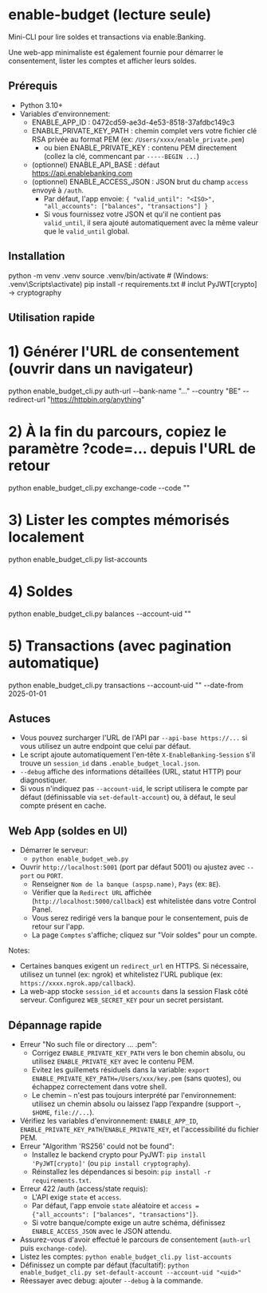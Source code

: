 # enable-budget (lecture seule)

Mini-CLI pour lire soldes et transactions via enable:Banking.

Une web-app minimaliste est également fournie pour démarrer le consentement, lister les comptes et afficher leurs soldes.

## Prérequis
- Python 3.10+
- Variables d'environnement:
  - ENABLE_APP_ID : 0472cd59-ae3d-4e53-8518-37afdbc149c3
  - ENABLE_PRIVATE_KEY_PATH : chemin complet vers votre fichier clé RSA privée au format PEM (ex: `/Users/xxxx/enable_private.pem`)
    - ou bien ENABLE_PRIVATE_KEY : contenu PEM directement (collez la clé, commencant par `-----BEGIN ...`)
  - (optionnel) ENABLE_API_BASE : défaut https://api.enablebanking.com
  - (optionnel) ENABLE_ACCESS_JSON : JSON brut du champ `access` envoyé à `/auth`.
    - Par défaut, l'app envoie: `{ "valid_until": "<ISO>", "all_accounts": ["balances", "transactions"] }`
    - Si vous fournissez votre JSON et qu'il ne contient pas `valid_until`, il sera ajouté automatiquement avec la même valeur que le `valid_until` global.

## Installation
python -m venv .venv
source .venv/bin/activate  # (Windows: .venv\Scripts\activate)
pip install -r requirements.txt  # inclut PyJWT[crypto] -> cryptography

## Utilisation rapide
# 1) Générer l'URL de consentement (ouvrir dans un navigateur)
python enable_budget_cli.py auth-url --bank-name "..." --country "BE" --redirect-url "https://httpbin.org/anything"

# 2) À la fin du parcours, copiez le paramètre ?code=... depuis l'URL de retour
python enable_budget_cli.py exchange-code --code "<uuid-du-code>"

# 3) Lister les comptes mémorisés localement
python enable_budget_cli.py list-accounts

# 4) Soldes
python enable_budget_cli.py balances --account-uid "<uid>"

# 5) Transactions (avec pagination automatique)
python enable_budget_cli.py transactions --account-uid "<uid>" --date-from 2025-01-01

## Astuces
- Vous pouvez surcharger l'URL de l'API par `--api-base https://...` si vous utilisez un autre endpoint que celui par défaut.
- Le script ajoute automatiquement l'en-tête `X-EnableBanking-Session` s'il trouve un `session_id` dans `.enable_budget_local.json`.
- `--debug` affiche des informations détaillées (URL, statut HTTP) pour diagnostiquer.
- Si vous n'indiquez pas `--account-uid`, le script utilisera le compte par défaut (définissable via `set-default-account`) ou, à défaut, le seul compte présent en cache.

## Web App (soldes en UI)
- Démarrer le serveur:
  - `python enable_budget_web.py`
- Ouvrir `http://localhost:5001` (port par défaut 5001) ou ajustez avec `--port` ou `PORT`.
  - Renseigner `Nom de la banque (aspsp.name)`, `Pays` (ex: `BE`).
  - Vérifier que la `Redirect URL` affichée (`http://localhost:5000/callback`) est whitelistée dans votre Control Panel.
  - Vous serez redirigé vers la banque pour le consentement, puis de retour sur l'app.
  - La page `Comptes` s'affiche; cliquez sur "Voir soldes" pour un compte.

Notes:
- Certaines banques exigent un `redirect_url` en HTTPS. Si nécessaire, utilisez un tunnel (ex: ngrok) et whitelistez l'URL publique (ex: `https://xxxx.ngrok.app/callback`).
- La web-app stocke `session_id` et `accounts` dans la session Flask côté serveur. Configurez `WEB_SECRET_KEY` pour un secret persistant.

## Dépannage rapide
- Erreur "No such file or directory ... .pem":
  - Corrigez `ENABLE_PRIVATE_KEY_PATH` vers le bon chemin absolu, ou utilisez `ENABLE_PRIVATE_KEY` avec le contenu PEM.
  - Evitez les guillemets résiduels dans la variable: `export ENABLE_PRIVATE_KEY_PATH=/Users/xxx/key.pem` (sans quotes), ou échappez correctement dans votre shell.
  - Le chemin `~` n'est pas toujours interprété par l'environnement: utilisez un chemin absolu ou laissez l’app l’expandre (support `~`, `$HOME`, `file://...`).
- Vérifiez les variables d'environnement: `ENABLE_APP_ID`, `ENABLE_PRIVATE_KEY_PATH`/`ENABLE_PRIVATE_KEY`, et l'accessibilité du fichier PEM.
- Erreur "Algorithm 'RS256' could not be found":
  - Installez le backend crypto pour PyJWT: `pip install 'PyJWT[crypto]'` (ou `pip install cryptography`).
  - Réinstallez les dépendances si besoin: `pip install -r requirements.txt`.
- Erreur 422 /auth (access/state requis):
  - L'API exige `state` et `access`.
  - Par défaut, l'app envoie `state` aléatoire et `access = {"all_accounts": ["balances", "transactions"]}`.
  - Si votre banque/compte exige un autre schéma, définissez `ENABLE_ACCESS_JSON` avec le JSON attendu.
- Assurez-vous d'avoir effectué le parcours de consentement (`auth-url` puis `exchange-code`).
- Listez les comptes: `python enable_budget_cli.py list-accounts`
- Définissez un compte par défaut (facultatif): `python enable_budget_cli.py set-default-account --account-uid "<uid>"`
- Réessayer avec debug: ajouter `--debug` à la commande.
